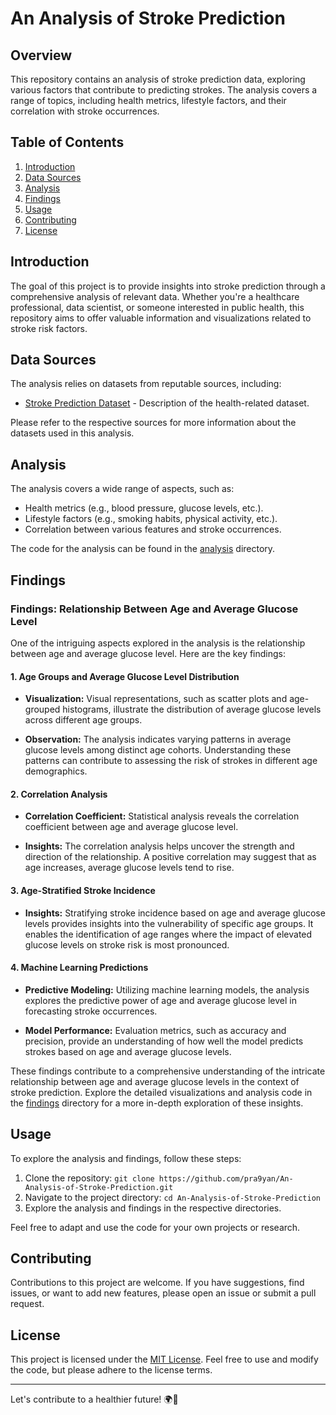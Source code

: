 # An Analysis of Stroke Prediction

## Overview

This repository contains an analysis of stroke prediction data, exploring various factors that contribute to predicting strokes. The analysis covers a range of topics, including health metrics, lifestyle factors, and their correlation with stroke occurrences.

## Table of Contents

1. [Introduction](#introduction)
2. [Data Sources](#data-sources)
3. [Analysis](#analysis)
4. [Findings](#findings)
5. [Usage](#usage)
6. [Contributing](#contributing)
7. [License](#license)

## Introduction

The goal of this project is to provide insights into stroke prediction through a comprehensive analysis of relevant data. Whether you're a healthcare professional, data scientist, or someone interested in public health, this repository aims to offer valuable information and visualizations related to stroke risk factors.

## Data Sources

The analysis relies on datasets from reputable sources, including:

- [Stroke Prediction Dataset](https://www.kaggle.com/datasets/fedesoriano/stroke-prediction-dataset) - Description of the health-related dataset.

Please refer to the respective sources for more information about the datasets used in this analysis.

## Analysis

The analysis covers a wide range of aspects, such as:

- Health metrics (e.g., blood pressure, glucose levels, etc.).
- Lifestyle factors (e.g., smoking habits, physical activity, etc.).
- Correlation between various features and stroke occurrences.

The code for the analysis can be found in the [analysis](/analysis) directory.

## Findings

### Findings: Relationship Between Age and Average Glucose Level

One of the intriguing aspects explored in the analysis is the relationship between age and average glucose level. Here are the key findings:

#### 1. Age Groups and Average Glucose Level Distribution

- **Visualization:** Visual representations, such as scatter plots and age-grouped histograms, illustrate the distribution of average glucose levels across different age groups.
  
- **Observation:** The analysis indicates varying patterns in average glucose levels among distinct age cohorts. Understanding these patterns can contribute to assessing the risk of strokes in different age demographics.

#### 2. Correlation Analysis

- **Correlation Coefficient:** Statistical analysis reveals the correlation coefficient between age and average glucose level.

- **Insights:** The correlation analysis helps uncover the strength and direction of the relationship. A positive correlation may suggest that as age increases, average glucose levels tend to rise.

#### 3. Age-Stratified Stroke Incidence

- **Insights:** Stratifying stroke incidence based on age and average glucose levels provides insights into the vulnerability of specific age groups. It enables the identification of age ranges where the impact of elevated glucose levels on stroke risk is most pronounced.

#### 4. Machine Learning Predictions

- **Predictive Modeling:** Utilizing machine learning models, the analysis explores the predictive power of age and average glucose level in forecasting stroke occurrences.

- **Model Performance:** Evaluation metrics, such as accuracy and precision, provide an understanding of how well the model predicts strokes based on age and average glucose levels.

These findings contribute to a comprehensive understanding of the intricate relationship between age and average glucose levels in the context of stroke prediction. Explore the detailed visualizations and analysis code in the [findings](/findings) directory for a more in-depth exploration of these insights.



## Usage

To explore the analysis and findings, follow these steps:

1. Clone the repository: `git clone https://github.com/pra9yan/An-Analysis-of-Stroke-Prediction.git`
2. Navigate to the project directory: `cd An-Analysis-of-Stroke-Prediction`
3. Explore the analysis and findings in the respective directories.

Feel free to adapt and use the code for your own projects or research.

## Contributing

Contributions to this project are welcome. If you have suggestions, find issues, or want to add new features, please open an issue or submit a pull request.

## License

This project is licensed under the [MIT License](LICENSE). Feel free to use and modify the code, but please adhere to the license terms.

---

Let's contribute to a healthier future! 🌍💙
